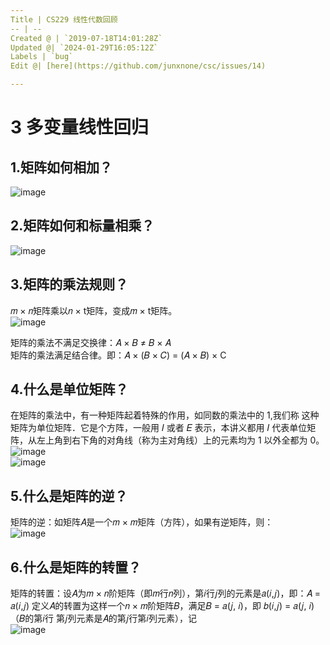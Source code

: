 ```yaml
---
Title | CS229 线性代数回顾
-- | --
Created @ | `2019-07-18T14:01:28Z`
Updated @| `2024-01-29T16:05:12Z`
Labels | `bug`
Edit @| [here](https://github.com/junxnone/csc/issues/14)

---
```

# 3 多变量线性回归

## 1.矩阵如何相加？
![image](https://user-images.githubusercontent.com/2216970/49750597-55fb2480-fce6-11e8-9353-db7bae2de9f2.png)

## 2.矩阵如何和标量相乘？
![image](https://user-images.githubusercontent.com/2216970/49750605-5c899c00-fce6-11e8-85ac-5e82468b60f9.png)

## 3.矩阵的乘法规则？
𝑚 × 𝑛矩阵乘以𝑛 × t矩阵，变成𝑚 × t矩阵。  
![image](https://user-images.githubusercontent.com/2216970/49750360-a6be4d80-fce5-11e8-8e63-a23d41dfef8c.png)

矩阵的乘法不满足交换律：𝐴 × 𝐵 ≠ 𝐵 × 𝐴  
矩阵的乘法满足结合律。即：𝐴 × (𝐵 × 𝐶) = (𝐴 × 𝐵) × C

## 4.什么是单位矩阵？
在矩阵的乘法中，有一种矩阵起着特殊的作用，如同数的乘法中的 1,我们称 这种矩阵为单位矩阵．它是个方阵，一般用 𝐼 或者 𝐸 表示，本讲义都用 𝐼 代表单位矩阵，从左上角到右下角的对角线（称为主对角线）上的元素均为 1 以外全都为 0。  
![image](https://user-images.githubusercontent.com/2216970/49750458-e71dcb80-fce5-11e8-99b8-55ed5f767cc2.png)  
![image](https://user-images.githubusercontent.com/2216970/49750476-f0a73380-fce5-11e8-9215-a04aa7d68471.png)


## 5.什么是矩阵的逆？
矩阵的逆：如矩阵𝐴是一个𝑚 × 𝑚矩阵（方阵），如果有逆矩阵，则：  
![image](https://user-images.githubusercontent.com/2216970/49750091-f8b2a380-fce4-11e8-8972-bca752d69bcd.png)

## 6.什么是矩阵的转置？
矩阵的转置：设𝐴为𝑚 × 𝑛阶矩阵（即𝑚行𝑛列），第𝑖行𝑗列的元素是𝑎(𝑖,𝑗)，即：𝐴 = 𝑎(𝑖,𝑗) 
定义𝐴的转置为这样一个𝑛 × 𝑚阶矩阵𝐵，满足𝐵 = 𝑎(𝑗, 𝑖)，即 𝑏(𝑖,𝑗) = 𝑎(𝑗, 𝑖)（𝐵的第𝑖行
第𝑗列元素是𝐴的第𝑗行第𝑖列元素），记  
![image](https://user-images.githubusercontent.com/2216970/49750201-44fde380-fce5-11e8-8410-1cc726f27f21.png)

